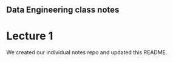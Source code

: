 ## Data Engineering class notes

# Lecture 1

We created our individual notes repo and updated this README.
